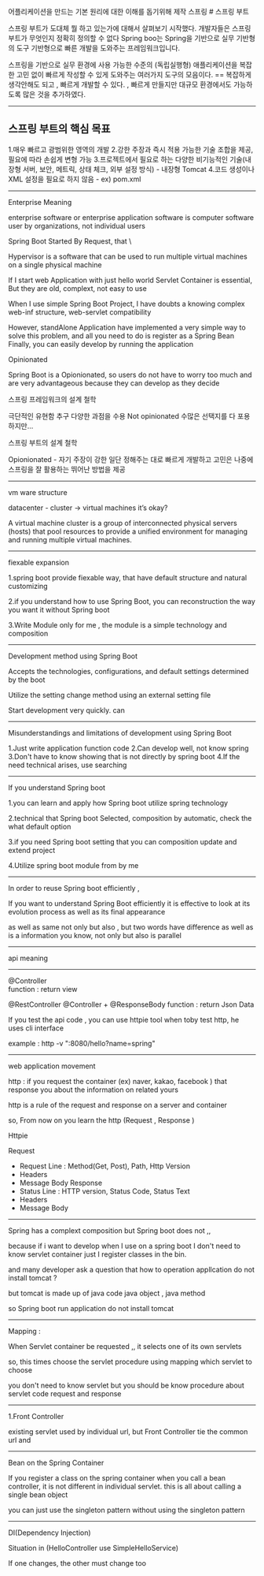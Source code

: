
어플리케이션을 만드는 기본 원리에 대한 이해를 돕기위해 제작
스프링 # 스프링 부트

스프링 부트가 도대체 뭘 하고 있는가에 대해서 살펴보기 시작했다.
개발자들은 스프링 부트가 무엇인지 정확히 정의할 수 없다
Spring boo는 Spring을 기반으로 실무 기반형의 도구 기반형으로 빠른 개발을 도와주는 프레임워크입니다.

스프링을 기반으로 실무 환경에 사용 가능한 수준의 (독립실행형) 애플리케이션을 복잡한
고민 없이 빠르게 작성할 수 있게 도와주는 여러가지 도구의 모음이다.
== 복잡하게 생각안해도 되고 , 빠르게 개발할 수 있다. , 빠르게 만들지만 대규모 환경에서도 가능하도록 
많은 것을 추가하였다.

-----

## 스프링 부트의 핵심 목표

1.매우 빠르고 광범위한 영역의 개발 
2.강한 주장과 즉시 적용 가능한 기술 조합을 제공, 필요에 따라 손쉽게 변형 가능
3.프로젝트에서 필요로 하는 다양한 비기능적인 기술(내장형 서버, 보안, 메트릭, 상태 체크, 외부 설정 방식) - 내장형 Tomcat
4.코드 생성이나 XML 설정을 필요로 하지 않음 - ex) pom.xml


---

Enterprise Meaning

enterprise software or enterprise application software is computer software user by organizations, not individual users

Spring Boot Started By Request, that \


Hypervisor is a software that can be used to run multiple virtual machines
on a single physical machine 

If I start web Application with just hello world 
Servlet Container is essential,
But they are old, complext, not easy to use 

When  I use simple Spring Boot Project, I have doubts a knowing complex web-inf structure, web-servlet compatibility 

However, standAlone Application have implemented a very simple way
to solve this problem, and all you need to do is register as a Spring Bean 
Finally, you can easily develop by running the application


Opinionated

Spring Boot is a Opionionated, so users do not have to worry too much 
and are very advantageous 
because they can develop as they decide

스프링 프레임워크의 설계 철학 

극단적인 유현함 추구
다양한 과점을 수용
Not opinionated
수많은 선택지를 다 포용
하지만...

스프링 부트의 설계 철학

Opionionated - 자기 주장이 강한
일단 정해주는 대로 빠르게 개발하고 고민은 나중에
스프링을 잘 활용하는 뛰어난 방법을 제공 

-----





vm ware structure

datacenter - cluster -> virtual machines it’s okay?

A virtual machine cluster is a group of interconnected physical servers (hosts) that pool resources to provide a unified environment for managing and running multiple virtual machines.

----

fiexable expansion

1.spring boot provide fiexable way, that have default structure and natural customizing 

2.if you understand how to use Spring Boot, you can reconstruction the way you want it without Spring boot 

3.Write Module only for me , the module is a simple technology and composition


---

Development method using Spring Boot

Accepts the technologies, configurations, and default settings determined by the boot

Utilize the setting change method using an external setting file 

Start development very quickly. can 

----

Misunderstandings and limitations of development using Spring Boot

1.Just write application function code
2.Can develop well, not know spring
3.Don't have to know showing that is not directly by spring boot
4.If the need technical arises, use searching

---

If you understand Spring boot

1.you can learn and apply how Spring boot utilize spring technology

2.technical that Spring boot Selected, composition by automatic, check the what default option

3.if you need Spring boot setting that you can composition update and extend project

4.Utilize spring boot module from by me 

----

In order to reuse Spring boot efficiently ,

If you want to understand Spring Boot efficiently
it is effective to look at its evolution process as well as its final appearance

as well as  same not only but also , but two words have difference
as well as is a information you know, 
not only but also is parallel

---
api meaning

---

@Controller   
function : return view 

@RestController
@Controller + @ResponseBody 
function : return Json Data 


If you test the api code , you can use httpie tool
when toby test http, he uses cli interface 

example :  http -v ":8080/hello?name=spring"   

---

web application movement

http : 
if you request the container (ex) naver, kakao, facebook )
that response you about the information on related yours

http is a rule of the request and response on a server and container 

so, From now on you learn the http (Request , Response )

Httpie

Request
- Request Line : Method(Get, Post), Path, Http Version 
- Headers
- Message Body 
Response
- Status Line : HTTP version, Status Code, Status Text
- Headers
- Message Body

-------

Spring has a complext composition 
but Spring boot does not ,,

because if i want to develop when I use on a spring boot 
I don't need to know servlet container 
just I register classes in the bin.

and many developer ask a question that how to operation 
appllcation do not install tomcat ?

but tomcat is made up of java code 
java object , java method 

so Spring boot run application do not install tomcat

---


Mapping  :

When Servlet container be requested ,, 
it selects one of its own servlets

so, this times choose the servlet procedure using mapping
which servlet to choose 

you don't need to know servlet but you should be 
know procedure about servlet code request and response

---

1.Front Controller

existing servlet used by individual url, but Front Controller 
tie the common url and 

---
Bean on the Spring Container

If you register a class on the spring container 
when you call a bean controller, it is not different in individual servlet. this is all about calling a single bean object

you can just use the singleton pattern without
using the singleton pattern

---

DI(Dependency Injection)

Situation in (HelloController use SimpleHelloService)

If one changes, the other must change too

